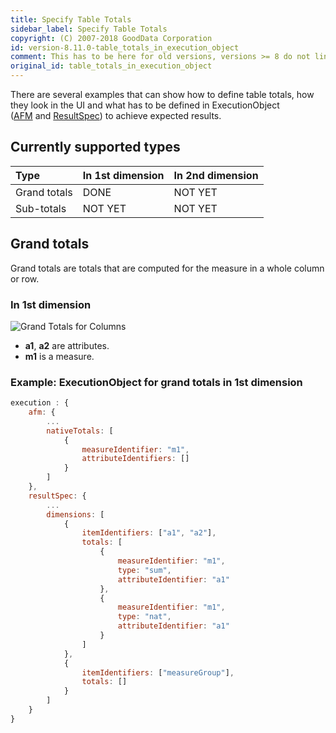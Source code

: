```yaml
---
title: Specify Table Totals
sidebar_label: Specify Table Totals
copyright: (C) 2007-2018 GoodData Corporation
id: version-8.11.0-table_totals_in_execution_object
comment: This has to be here for old versions, versions >= 8 do not link to this anywhere
original_id: table_totals_in_execution_object
---
```


There are several examples that can show how to define table totals, how they look in the UI and what has to be defined in ExecutionObject \([AFM](50_custom__execution.md#native-total) and [ResultSpec](50_custom__result.md#totals)\) to achieve expected results.

## Currently supported types

| Type | In 1st dimension | In 2nd dimension |
| :--- | :--- | :--- |
| Grand totals | DONE | NOT YET |
| Sub-totals | NOT YET | NOT YET |

## Grand totals

Grand totals are totals that are computed for the measure in a whole column or row.

### In 1st dimension

![Grand Totals for Columns](assets/GrandTotalsForColumns.png)

* **a1**, **a2** are attributes.
* **m1** is a measure.

### Example: ExecutionObject for grand totals in 1st dimension

```javascript
execution : {
    afm: {
        ...
        nativeTotals: [
            {
                measureIdentifier: "m1",
                attributeIdentifiers: []
            }
        ]
    },
    resultSpec: {
        ...
        dimensions: [
            {
                itemIdentifiers: ["a1", "a2"],
                totals: [
                    {
                        measureIdentifier: "m1",
                        type: "sum",
                        attributeIdentifier: "a1"
                    },
                    {
                        measureIdentifier: "m1",
                        type: "nat",
                        attributeIdentifier: "a1"
                    }
                ]
            },
            {
                itemIdentifiers: ["measureGroup"],
                totals: []
            }
        ]
    }
}
```
